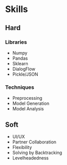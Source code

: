 # Skills

## Hard

### Libraries
* Numpy
* Pandas
* Sklearn
* DialogFlow
* Pickle/JSON

### Techniques
* Preprocessing
* Model Generation
* Model Analysis


## Soft
* UI/UX
* Partner Collaboration
* Flexibility
* Solving by Backtracking
* Levelheadedness
